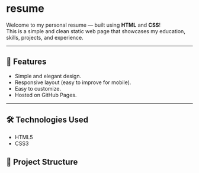 # resume


Welcome to my personal resume — built using **HTML** and **CSS**!  
This is a simple and clean static web page that showcases my education, skills, projects, and experience.

---

## 🌟 Features

- Simple and elegant design.
- Responsive layout (easy to improve for mobile).
- Easy to customize.
- Hosted on GitHub Pages.

---



## 🛠️ Technologies Used

- HTML5
- CSS3


## 📂 Project Structure

